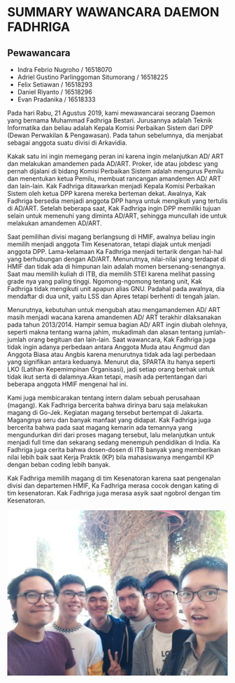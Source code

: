 # SUMMARY WAWANCARA DAEMON FADHRIGA

## Pewawancara
- Indra Febrio Nugroho / 16518070
- Adriel Gustino Parlinggoman Situmorang / 16518225
- Felix Setiawan / 16518293
- Daniel Riyanto / 16518296
- Evan Pradanika / 16518333

Pada hari Rabu, 21 Agustus 2019, kami mewawancarai seorang Daemon yang bernama Muhammad Fadhriga Bestari.
Jurusannya adalah Teknik Informatika dan beliau adalah Kepala Komisi Perbaikan Sistem dari DPP (Dewan Perwakilan
& Pengawasan). Pada tahun sebelumnya, dia menjabat sebagai anggota suatu divisi di Arkavidia.

Kakak satu ini ingin memegang peran ini karena ingin melanjutkan AD/ ART dan melakukan amandemen pada AD/ART.
Proker, ide atau jobdesc yang pernah dijalani di bidang Komisi Perbaikan Sistem adalah mengurus Pemilu dan
menentukan ketua Pemilu, membuat rancangan amandemen AD/ ART dan lain-lain. Kak Fadhriga ditawarkan menjadi
Kepala Komisi Perbaikan Sistem oleh ketua DPP karena mereka berteman dekat. Awalnya, Kak Fadhriga bersedia menjadi
anggota DPP hanya untuk mengikuti yang tertulis di AD/ART. Setelah beberapa saat, Kak Fadhriga ingin DPP memiliki
tujuan selain untuk memenuhi yang diminta AD/ART, sehingga muncullah ide untuk melakukan amandemen AD/ART.

Saat pemilihan divisi magang berlangsung di HMIF, awalnya beliau ingin memilih menjadi anggota Tim Kesenatoran, tetapi diajak untuk menjadi anggota DPP. Lama-kelamaan Ka Fadhriga menjadi tertarik dengan hal-hal yang berhubungan dengan AD/ART. Menurutnya, nilai-nilai yang terdapat di HMIF dan tidak ada di himpunan lain adalah momen bersenang-senangnya. Saat mau memilih kuliah di ITB, dia memilih STEI karena melihat passing grade nya yang paling tinggi. Ngomong-ngomong tentang unit, Kak Fadhriga tidak mengikuti unit apapun alias GNU. Padahal pada awalnya, dia mendaftar di dua unit, yaitu LSS dan Apres tetapi berhenti di tengah jalan.

Menurutnya, kebutuhan untuk mengubah atau mengamandemen AD/ ART masih menjadi wacana karena amandemen AD/ ART terakhir dilaksanakan pada tahun 2013/2014. Hampir semua bagian AD/ ART ingin diubah olehnya, seperti makna tentang warna jahim, mukadimah dan alasan tentang jumlah-jumlah orang begituan dan lain-lain. Saat wawancara, Kak Fadhriga juga tidak ingin adanya perbedaan antara Anggota Muda atau Angmud dan Anggota Biasa atau Angbis karena menurutnya tidak ada lagi perbedaan yang signifikan antara keduanya. Menurut dia, SPARTA itu hanya seperti LKO (Latihan Kepemimpinan Organisasi), jadi setiap orang berhak untuk tidak ikut serta di dalamnya.Akan tetapi, masih ada pertentangan dari beberapa anggota HMIF mengenai hal ini.

Kami juga membicarakan tentang intern dalam sebuah perusahaan (magang). Kak Fadhriga bercerita bahwa dirinya
baru saja melakukan magang di Go-Jek.  Kegiatan magang tersebut bertempat di Jakarta. Magangnya seru dan banyak
manfaat yang didapat. Kak Fadhriga juga bercerita bahwa pada saat magang kemarin ada temannya yang mengundurkan
diri dari proses magang tersebut, lalu melanjutkan untuk menjadi full time dan sekarang sedang menempuh pendidikan
di India. Ka Fadhriga juga cerita bahwa dosen-dosen di ITB banyak yang memberikan nilai lebih baik saat Kerja Praktik
(KP) bila mahasiswanya mengambil KP dengan beban coding lebih banyak.

Kak Fadhriga memilih magang di tim Kesenatoran karena saat pengenalan divisi dan departemen HMIF, Ka Fadhriga merasa
cocok dengan kating di tim kesenatoran. Kak Fadhriga juga merasa asyik saat ngobrol dengan tim Kesenatoran.

<p align="center">
  <img src="16518070-16518129-16518293-16518296-16518333.jpg" alt="SKak Fadhriga"/>
</p>
